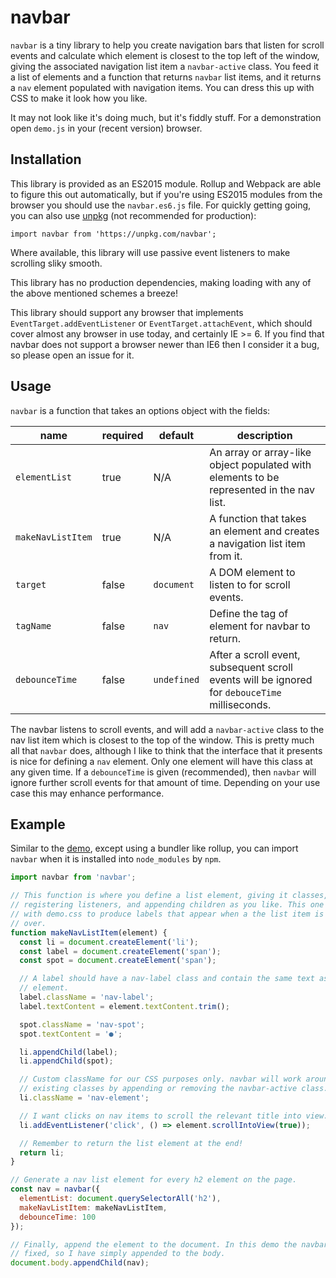 # navbar

`navbar` is a tiny library to help you create navigation bars that listen for
scroll events and calculate which element is closest to the top left of the
window, giving the associated navigation list item a `navbar-active` class.
You feed it a list of elements and a function that returns `navbar` list items,
and it returns a `nav` element populated with navigation items. You can dress
this up with CSS to make it look how you like.

It may not look like it's doing much, but it's fiddly stuff. For a demonstration
open `demo.js` in your (recent version) browser.

## Installation

This library is provided as an ES2015 module. Rollup and Webpack are able to
figure this out automatically, but if you're using ES2015 modules from the
browser you should use the `navbar.es6.js` file. For quickly getting going, you
can also use [unpkg](https://unpkg.com) (not recommended for production):

```
import navbar from 'https://unpkg.com/navbar';
```

Where available, this library will use passive event listeners to make scrolling
sliky smooth.

This library has no production dependencies, making loading with any of the
above mentioned schemes a breeze!

This library should support any browser that implements
`EventTarget.addEventListener` or `EventTarget.attachEvent`, which should cover
almost any browser in use today, and certainly IE >= 6. If you find that navbar
does not support a browser newer than IE6 then I consider it a bug, so please
open an issue for it.

## Usage

`navbar` is a function that takes an options object with the fields:

| name | required | default | description |
| ---- | -------- | ------- | ----------- |
| `elementList` | true | N/A | An array or array-like object populated with elements to be represented in the nav list. |
| `makeNavListItem` | true | N/A | A function that takes an element and creates a navigation list item from it. |
| `target` | false | `document` | A DOM element to listen to for scroll events. |
| `tagName` | false | `nav` | Define the tag of element for navbar to return. |
| `debounceTime` | false | `undefined` | After a scroll event, subsequent scroll events will be ignored for `debouceTime` milliseconds. |

The navbar listens to scroll events, and will add a `navbar-active` class to the
nav list item which is closest to the top of the window. This is pretty much all
that `navbar` does, although I like to think that the interface that it presents
is nice for defining a `nav` element. Only one element will have this class at
any given time. If a `debounceTime` is given (recommended), then `navbar` will
ignore further scroll events for that amount of time. Depending on your use case
this may enhance performance.


## Example

Similar to the [demo](/demo), except using a bundler like rollup, you can import
`navbar` when it is installed into `node_modules` by `npm`.

```javascript
import navbar from 'navbar';

// This function is where you define a list element, giving it classes,
// registering listeners, and appending children as you like. This one couples
// with demo.css to produce labels that appear when a the list item is hovered
// over.
function makeNavListItem(element) {
  const li = document.createElement('li');
  const label = document.createElement('span');
  const spot = document.createElement('span');

  // A label should have a nav-label class and contain the same text as the
  // element.
  label.className = 'nav-label';
  label.textContent = element.textContent.trim();

  spot.className = 'nav-spot';
  spot.textContent = '●';

  li.appendChild(label);
  li.appendChild(spot);

  // Custom className for our CSS purposes only. navbar will work around
  // existing classes by appending or removing the navbar-active class.
  li.className = 'nav-element';

  // I want clicks on nav items to scroll the relevant title into view.
  li.addEventListener('click', () => element.scrollIntoView(true));

  // Remember to return the list element at the end!
  return li;
}

// Generate a nav list element for every h2 element on the page.
const nav = navbar({
  elementList: document.querySelectorAll('h2'),
  makeNavListItem: makeNavListItem,
  debounceTime: 100
});

// Finally, append the element to the document. In this demo the navbar is
// fixed, so I have simply appended to the body.
document.body.appendChild(nav);
```
